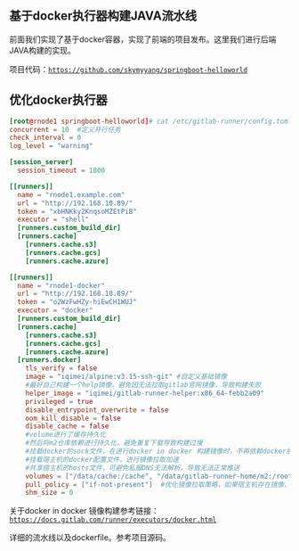 ## 基于docker执行器构建JAVA流水线

前面我们实现了基于docker容器，实现了前端的项目发布。这里我们进行后端JAVA构建的实现。



项目代码：[`https://github.com/skymyyang/springboot-helloworld`](https://github.com/skymyyang/springboot-helloworld)



## 优化docker执行器



```toml
[root@rnode1 springboot-helloworld]# cat /etc/gitlab-runner/config.toml 
concurrent = 10  #定义并行任务
check_interval = 0
log_level = "warning"

[session_server]
  session_timeout = 1800

[[runners]]
  name = "rnode1.example.com"
  url = "http://192.168.10.89/"
  token = "xbHNKky2KnqsoMZEtPiB"
  executor = "shell"
  [runners.custom_build_dir]
  [runners.cache]
    [runners.cache.s3]
    [runners.cache.gcs]
    [runners.cache.azure]

[[runners]]
  name = "rnode1-docker"
  url = "http://192.168.10.89/"
  token = "o2WzFwHZy-hiEwCH1WUJ"
  executor = "docker"
  [runners.custom_build_dir]
  [runners.cache]
    [runners.cache.s3]
    [runners.cache.gcs]
    [runners.cache.azure]
  [runners.docker]
    tls_verify = false
    image = "iqimei/alpine:v3.15-ssh-git" #自定义基础镜像
    #最好自己构建一个help镜像，避免因无法拉取gitlab官网镜像，导致构建失败
    helper_image = "iqimei/gitlab-runner-helper:x86_64-febb2a09"
    privileged = true
    disable_entrypoint_overwrite = false
    oom_kill_disable = false
    disable_cache = false
    #volume进行了缓存持久化
    #然后将m2仓库依赖进行持久化，避免重复下载导致构建过慢
    #挂载docker的sock文件，在进行docker in docker 构建镜像时，不再依赖docker服务
    #挂载宿主机的docker配置文件，进行镜像拉取加速
    #共享宿主机的hosts文件，可避免私服DNS无法解析，导致无法正常推送
    volumes = ["/data/cache:/cache", "/data/gitlab-runner-home/m2:/root/.m2", "/var/run/docker.sock:/var/run/docker.sock:ro", "/etc/docker/daemon.json:/etc/docker/daemon.json:ro","/etc/hosts:/etc/hosts:ro"]
    pull_policy = ["if-not-present"]  #优化镜像拉取策略，如果宿主机存在镜像，则不再进行拉取
    shm_size = 0
```



关于docker in docker 镜像构建参考链接：[`https://docs.gitlab.com/runner/executors/docker.html`](https://docs.gitlab.com/runner/executors/docker.html)



详细的流水线以及dockerfile。参考项目源码。

